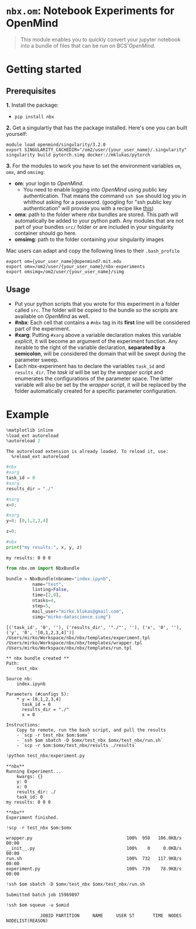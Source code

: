 <!--

#################################################
### THIS FILE WAS AUTOGENERATED! DO NOT EDIT! ###
#################################################
# file to edit: index.ipynb
# command to build the docs after a change: nbdev_build_docs

-->

# `nbx.om`: Notebook Experiments for OpenMind

> This module enables you to quickly convert your jupyter notebook into a bundle of files that can be run on BCS'*OpenMind*. 


# Getting started

## Prerequisites
**1.** Install the package:

- `pip install nbx`

**2.** Get a singulartiy that has the package installed. Here's one you can built yourself:

```shell
module load openmind/singularity/3.2.0
export SINGULARITY_CACHEDIR="/om2/user/{your_user_name}/.singularity"
singularity build pytorch.simg docker://mklukas/pytorch
```

**3.** For the modules to work you have to set the environment variables `om`, `omx`, and `omsimg`:  

- **om**: your login to *OpenMind*. 
    - You need to enable logging into *OpenMind* using public key authentication. That means the command `ssh $om` should log you in whithout asking for a password. (googling for "ssh public key authentication" will provide you with a recipe like [this](https://kb.iu.edu/d/aews))
- **omx**: path to the folder where *nbx* bundles are stored. This path will automatically be added to your python path. Any modules that are not part of your bundles `src/` folder or are included in your singularity container should go here.
- **omsimg**: path to the folder containing your singularity images

Mac users can adapt and copy the following lines to their `.bash_profile`

```shell
export om={your_user_name}@openmind7.mit.edu
export omx=/om2/user/{your_user_name}/nbx-experiments
export omsimg=/om2/user/{your_user_name}/simg
```



## Usage

- Put your python scripts that you wrote for this experiment in a folder called `src`. The folder will be copied to the bundle so the scripts are available on *OpenMind* as well.
- **#nbx**: Each cell that contains a `#nbx` tag in its **first** line will be considered part of the experiment.
- **#xarg**: Putting `#xarg` above a variable declaration makes this variable *explicit*, it will become an argument of the experiment function. Any iterable to the right of the variable declaration, **separated by a semicolon**, will be considered the domain that will be swept during the parameter sweep.
- Each nbx-experiment has to declare the variables `task_id` and `results_dir`. The *task id* will be set by the *wrapper* script and enumerates the configurations of the parameter space. The latter variable will also be set by the *wrapper* script, it will be replaced by the folder automatically created for a specific parameter configuration. 






# Example
<div class="codecell" markdown="1">
<div class="input_area" markdown="1">

```python
%matplotlib inline
%load_ext autoreload
%autoreload 2
```

</div>
<div class="output_area" markdown="1">

    The autoreload extension is already loaded. To reload it, use:
      %reload_ext autoreload


</div>

</div>
<div class="codecell" markdown="1">
<div class="input_area" markdown="1">

```python
#nbx
#xarg
task_id = 0
#xarg
results_dir = "./"

#xarg
x=0;

#xarg
y=0; [0,1,2,3,4]

z=0;
```

</div>

</div>
<div class="codecell" markdown="1">
<div class="input_area" markdown="1">

```python
#nbx
print("my results:", x, y, z)
```

</div>
<div class="output_area" markdown="1">

    my results: 0 0 0


</div>

</div>
<div class="codecell" markdown="1">
<div class="input_area" markdown="1">

```python
from nbx.om import NbxBundle

bundle = NbxBundle(nbname="index.ipynb", 
          name="test", 
          linting=False,
          time=[2,0], 
          ntasks=4, 
          step=5, 
          mail_user="mirko.klukas@gmail.com",
          simg="mirko-datascience.simg")
```

</div>
<div class="output_area" markdown="1">

    [('task_id', '0', ''), ('results_dir', '"./"', ''), ('x', '0', ''), ('y', '0', '[0,1,2,3,4]')]
    /Users/mirko/Workspace/nbx/nbx/templates/experiment.tpl
    /Users/mirko/Workspace/nbx/nbx/templates/wrapper.tpl
    /Users/mirko/Workspace/nbx/nbx/templates/run.tpl
    
    ** nbx bundle created **
    Path:
        test_nbx
    
    Source nb:
        index.ipynb
    
    Parameters (#configs 5):
        * y = [0,1,2,3,4]
          task_id = 0
          results_dir = "./"
          x = 0
    
    Instructions:
        Copy to remote, run the bash script, and pull the results
        - `scp -r test_nbx $om:$omx`
        - `ssh $om sbatch -D $omx/test_nbx $omx/test_nbx/run.sh`
        - `scp -r $om:$omx/test_nbx/results ./results`
    


</div>

</div>
<div class="codecell" markdown="1">
<div class="input_area" markdown="1">

```python
!python test_nbx/experiment.py
```

</div>
<div class="output_area" markdown="1">

    **nbx**
    Running Experiment...
    	kwargs: {}
    	y: 0
    	x: 0
    	results_dir: ./
    	task_id: 0
    my results: 0 0 0
    
    **nbx**
    Experiment finished.


</div>

</div>
<div class="codecell" markdown="1">
<div class="input_area" markdown="1">

```python
!scp -r test_nbx $om:$omx
```

</div>
<div class="output_area" markdown="1">

    wrapper.py                                    100%  950   106.0KB/s   00:00    
    __init__.py                                   100%    0     0.0KB/s   00:00    
    run.sh                                        100%  732   117.9KB/s   00:00    
    experiment.py                                 100%  739    78.9KB/s   00:00    


</div>

</div>
<div class="codecell" markdown="1">
<div class="input_area" markdown="1">

```python
!ssh $om sbatch -D $omx/test_nbx $omx/test_nbx/run.sh
```

</div>
<div class="output_area" markdown="1">

    Submitted batch job 15969897


</div>

</div>
<div class="codecell" markdown="1">
<div class="input_area" markdown="1">

```python
!ssh $om squeue -u $omid
```

</div>
<div class="output_area" markdown="1">

                 JOBID PARTITION     NAME     USER ST       TIME  NODES NODELIST(REASON)


</div>

</div>
